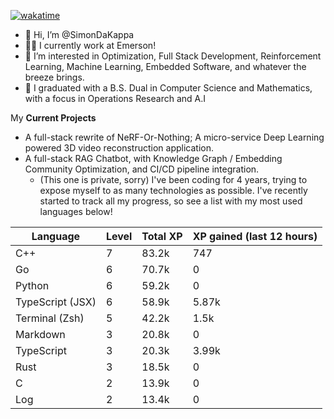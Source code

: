 
[![wakatime](https://wakatime.com/badge/user/50e6c678-94a9-4739-af51-360aeb113c51.svg)](https://wakatime.com/@50e6c678-94a9-4739-af51-360aeb113c51)

- 👋 Hi, I’m @SimonDaKappa
- 🧑‍💼 I currently work at Emerson!
- 👀 I’m interested in Optimization, Full Stack Development, Reinforcement Learning, Machine Learning, Embedded Software, and whatever the breeze brings.
- 🌱 I graduated with a B.S. Dual in Computer Science and Mathematics, with a focus in Operations Research and A.I

My **Current Projects** 
- A full-stack rewrite of NeRF-Or-Nothing; A micro-service Deep Learning powered 3D video reconstruction application.
- A full-stack RAG Chatbot, with Knowledge Graph / Embedding Community Optimization, and CI/CD pipeline integration.
  - (This one is private, sorry)
I've been coding for 4 years, trying to expose myself to as many technologies as possible. I've recently started to track all my progress, so see
a list with my most used languages below!

| Language | Level | Total XP | XP gained (last 12 hours) |
| --- | --- | --- | --- |
| C++ | 7 | 83.2k | 747 |
| Go | 6 | 70.7k | 0 |
| Python | 6 | 59.2k | 0 |
| TypeScript (JSX) | 6 | 58.9k | 5.87k |
| Terminal (Zsh) | 5 | 42.2k | 1.5k |
| Markdown | 3 | 20.8k | 0 |
| TypeScript | 3 | 20.3k | 3.99k |
| Rust | 3 | 18.5k | 0 |
| C | 2 | 13.9k | 0 |
| Log | 2 | 13.4k | 0 |